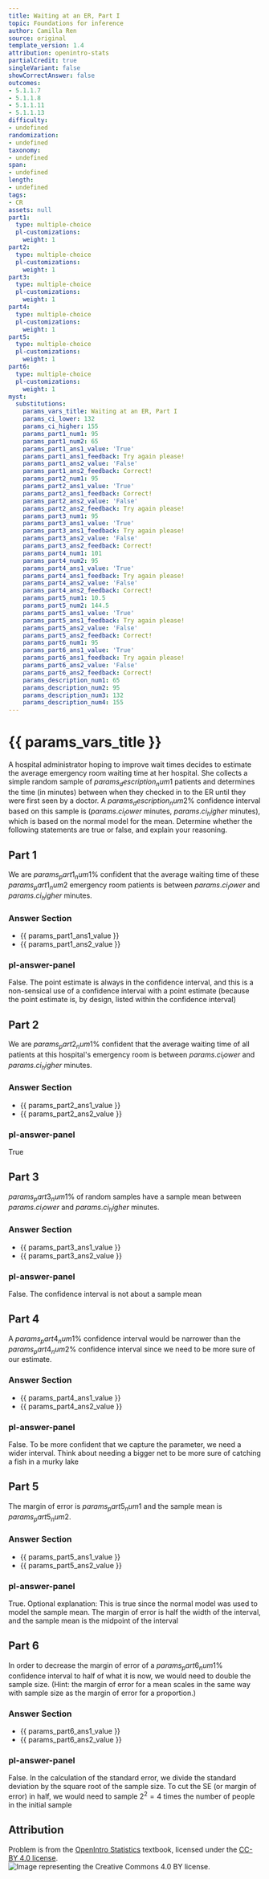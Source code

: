 ```yaml
---
title: Waiting at an ER, Part I
topic: Foundations for inference
author: Camilla Ren
source: original
template_version: 1.4
attribution: openintro-stats
partialCredit: true
singleVariant: false
showCorrectAnswer: false
outcomes:
- 5.1.1.7
- 5.1.1.8
- 5.1.1.11
- 5.1.1.13
difficulty:
- undefined
randomization:
- undefined
taxonomy:
- undefined
span:
- undefined
length:
- undefined
tags:
- CR
assets: null
part1:
  type: multiple-choice
  pl-customizations:
    weight: 1
part2:
  type: multiple-choice
  pl-customizations:
    weight: 1
part3:
  type: multiple-choice
  pl-customizations:
    weight: 1
part4:
  type: multiple-choice
  pl-customizations:
    weight: 1
part5:
  type: multiple-choice
  pl-customizations:
    weight: 1
part6:
  type: multiple-choice
  pl-customizations:
    weight: 1
myst:
  substitutions:
    params_vars_title: Waiting at an ER, Part I
    params_ci_lower: 132
    params_ci_higher: 155
    params_part1_num1: 95
    params_part1_num2: 65
    params_part1_ans1_value: 'True'
    params_part1_ans1_feedback: Try again please!
    params_part1_ans2_value: 'False'
    params_part1_ans2_feedback: Correct!
    params_part2_num1: 95
    params_part2_ans1_value: 'True'
    params_part2_ans1_feedback: Correct!
    params_part2_ans2_value: 'False'
    params_part2_ans2_feedback: Try again please!
    params_part3_num1: 95
    params_part3_ans1_value: 'True'
    params_part3_ans1_feedback: Try again please!
    params_part3_ans2_value: 'False'
    params_part3_ans2_feedback: Correct!
    params_part4_num1: 101
    params_part4_num2: 95
    params_part4_ans1_value: 'True'
    params_part4_ans1_feedback: Try again please!
    params_part4_ans2_value: 'False'
    params_part4_ans2_feedback: Correct!
    params_part5_num1: 10.5
    params_part5_num2: 144.5
    params_part5_ans1_value: 'True'
    params_part5_ans1_feedback: Try again please!
    params_part5_ans2_value: 'False'
    params_part5_ans2_feedback: Correct!
    params_part6_num1: 95
    params_part6_ans1_value: 'True'
    params_part6_ans1_feedback: Try again please!
    params_part6_ans2_value: 'False'
    params_part6_ans2_feedback: Correct!
    params_description_num1: 65
    params_description_num2: 95
    params_description_num3: 132
    params_description_num4: 155
---
```

# {{ params_vars_title }}
A hospital administrator hoping to improve wait times decides to estimate the average emergency room waiting time at her hospital. She collects a simple random sample of ${{ params_description_num1 }}$ patients and determines the time (in minutes) between when they checked in to the ER until they were first seen by a doctor. A ${{ params_description_num2 }}$% confidence interval based on this sample is (${{ params.ci_lower }}$ minutes, ${{ params.ci_higher }}$ minutes), which is based on the normal model for the mean. Determine whether the following statements are true or false, and explain your reasoning.

## Part 1

We are ${{ params_part1_num1 }}$% confident that the average waiting time of these ${{ params_part1_num2 }}$ emergency room patients is between ${{ params.ci_lower }}$ and ${{ params.ci_higher }}$ minutes.

### Answer Section

- {{ params_part1_ans1_value }}
- {{ params_part1_ans2_value }}

### pl-answer-panel

False. The point estimate is always in the confidence interval,
and this is a non-sensical use of a confidence interval with a point estimate
(because the point estimate is, by design, listed within the confidence interval)

## Part 2

We are ${{ params_part2_num1 }}$% confident that the average waiting time of all patients at this hospital's emergency room is between ${{ params.ci_lower }}$ and ${{ params.ci_higher }}$ minutes.

### Answer Section

- {{ params_part2_ans1_value }}
- {{ params_part2_ans2_value }}

### pl-answer-panel

True

## Part 3

${{ params_part3_num1 }}$% of random samples have a sample mean between ${{ params.ci_lower }}$ and ${{ params.ci_higher }}$ minutes.

### Answer Section

- {{ params_part3_ans1_value }}
- {{ params_part3_ans2_value }}

### pl-answer-panel

False. The confidence interval is not about a sample mean

## Part 4

A ${{ params_part4_num1 }}$% confidence interval would be narrower than the ${{ params_part4_num2 }}$% confidence interval since we need to be more sure of our estimate.

### Answer Section

- {{ params_part4_ans1_value }}
- {{ params_part4_ans2_value }}

### pl-answer-panel

False. To be more confident that we capture the parameter, we need a wider
interval. Think about needing a bigger net to be more sure of catching a fish in
a murky lake

## Part 5

The margin of error is ${{ params_part5_num1 }}$ and the sample mean is ${{ params_part5_num2 }}$.

### Answer Section

- {{ params_part5_ans1_value }}
- {{ params_part5_ans2_value }}

### pl-answer-panel

True. Optional explanation: This is true since the normal model was used to
model the sample mean. The margin of error is half the width of the interval,
and the sample mean is the midpoint of the interval

## Part 6

In order to decrease the margin of error of a ${{ params_part6_num1 }}$% confidence interval to half of what it is now, we would need to double the sample size. (Hint: the margin of error for a mean scales in the same way with sample size as the margin of error for a proportion.)

### Answer Section

- {{ params_part6_ans1_value }}
- {{ params_part6_ans2_value }}

### pl-answer-panel

False. In the calculation of the standard error, we divide the standard
deviation by the square root of the sample size. To cut the SE (or margin of
error) in half, we would need to sample $2^2 = 4$ times the number of people in
the initial sample

## Attribution

Problem is from the [OpenIntro Statistics](https://openintro.org/book/os/) textbook, licensed under the [CC-BY 4.0 license](https://creativecommons.org/licenses/by/4.0/).<br>![Image representing the Creative Commons 4.0 BY license.](https://raw.githubusercontent.com/firasm/bits/master/by.png)